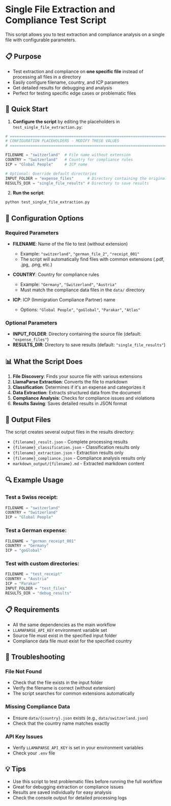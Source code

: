 # Single File Extraction and Compliance Test Script

This script allows you to test extraction and compliance analysis on a single file with configurable parameters.

## 📋 Purpose

- Test extraction and compliance on **one specific file** instead of processing all files in a directory
- Easily configure filename, country, and ICP parameters
- Get detailed results for debugging and analysis
- Perfect for testing specific edge cases or problematic files

## 🚀 Quick Start

1. **Configure the script** by editing the placeholders in `test_single_file_extraction.py`:

```python
# ============================================================================
# CONFIGURATION PLACEHOLDERS - MODIFY THESE VALUES
# ============================================================================

FILENAME = "switzerland"  # File name without extension
COUNTRY = "Switzerland"   # Country for compliance rules
ICP = "Global People"     # ICP name

# Optional: Override default directories
INPUT_FOLDER = "expense_files"      # Directory containing the original file
RESULTS_DIR = "single_file_results" # Directory to save results
```

2. **Run the script**:

```bash
python test_single_file_extraction.py
```

## 📝 Configuration Options

### Required Parameters

- **FILENAME**: Name of the file to test (without extension)
  - Example: `"switzerland"`, `"german_file_2"`, `"receipt_001"`
  - The script will automatically find files with common extensions (.pdf, .jpg, .png, etc.)

- **COUNTRY**: Country for compliance rules
  - Example: `"Germany"`, `"Switzerland"`, `"Austria"`
  - Must match the compliance data files in the `data/` directory

- **ICP**: ICP (Immigration Compliance Partner) name
  - Options: `"Global People"`, `"goGlobal"`, `"Parakar"`, `"Atlas"`

### Optional Parameters

- **INPUT_FOLDER**: Directory containing the source file (default: `"expense_files"`)
- **RESULTS_DIR**: Directory to save results (default: `"single_file_results"`)

## 📊 What the Script Does

1. **File Discovery**: Finds your source file with various extensions
2. **LlamaParse Extraction**: Converts the file to markdown
3. **Classification**: Determines if it's an expense and categorizes it
4. **Data Extraction**: Extracts structured data from the document
5. **Compliance Analysis**: Checks for compliance issues and violations
6. **Results Saving**: Saves detailed results in JSON format

## 📁 Output Files

The script creates several output files in the results directory:

- `{filename}_result.json` - Complete processing results
- `{filename}_classification.json` - Classification results only
- `{filename}_extraction.json` - Extraction results only
- `{filename}_compliance.json` - Compliance analysis results only
- `markdown_output/{filename}.md` - Extracted markdown content

## 🔍 Example Usage

### Test a Swiss receipt:
```python
FILENAME = "switzerland"
COUNTRY = "Switzerland"
ICP = "Global People"
```

### Test a German expense:
```python
FILENAME = "german_receipt_001"
COUNTRY = "Germany"
ICP = "goGlobal"
```

### Test with custom directories:
```python
FILENAME = "test_receipt"
COUNTRY = "Austria"
ICP = "Parakar"
INPUT_FOLDER = "test_files"
RESULTS_DIR = "debug_results"
```

## 📋 Requirements

- All the same dependencies as the main workflow
- `LLAMAPARSE_API_KEY` environment variable set
- Source file must exist in the specified input folder
- Compliance data file must exist for the specified country

## 🐛 Troubleshooting

### File Not Found
- Check that the file exists in the input folder
- Verify the filename is correct (without extension)
- The script searches for common extensions automatically

### Missing Compliance Data
- Ensure `data/{country}.json` exists (e.g., `data/switzerland.json`)
- Check that the country name matches exactly

### API Key Issues
- Verify `LLAMAPARSE_API_KEY` is set in your environment variables
- Check your `.env` file

## 💡 Tips

- Use this script to test problematic files before running the full workflow
- Great for debugging extraction or compliance issues
- Results are saved individually for easy analysis
- Check the console output for detailed processing logs
